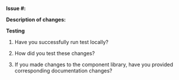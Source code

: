 **Issue #:** 

**Description of changes:**


**Testing**
1. Have you successfully run test locally?

2. How did you test these changes?

3. If you made changes to the component library, have you provided corresponding documentation changes?
